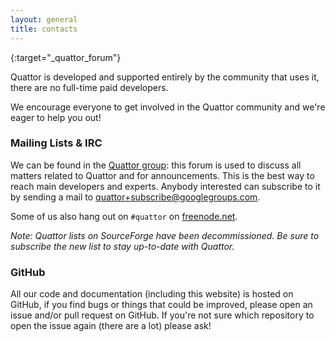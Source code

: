 ```yaml
---
layout: general
title: contacts
---
```


[freenode.net]: irc://chat.freenode.net:6667

[quattor-list]: https://groups.google.com/forum/#!forum/quattor
{:target="_quattor_forum"}

Quattor is developed and supported entirely by the community that uses it, there are no full-time paid developers.

We encourage everyone to get involved in the Quattor community and we're eager to help you out!

### Mailing Lists &amp; IRC

We can be found in the [Quattor group][quattor-list]: this forum is used to discuss all matters related to Quattor and for announcements.
This is the best way to reach main developers and experts. Anybody interested can subscribe to it by sending a mail
to [quattor+subscribe@googlegroups.com](mailto:quattor+subscribe@googlegroups.com).

Some of us also hang out on `#quattor` on [freenode.net].

*Note: Quattor lists on SourceForge have been decommissioned. Be sure to subscribe the new list to stay up-to-date with
Quattor.*

### GitHub

All our code and documentation (including this website) is hosted on GitHub,
if you find bugs or things that could be improved, please open an issue and/or pull request on GitHub.
If you're not sure which repository to open the issue again (there are a lot) please ask!

